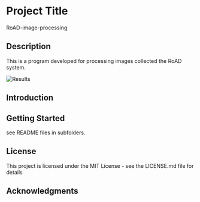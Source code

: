 # Project Title

RoAD-image-processing

## Description

This is a program developed for processing images collected the RoAD system.

![Results](images/Figure_2.png)

## Introduction

## Getting Started

see README files in subfolders.

## License

This project is licensed under the MIT License - see the LICENSE.md file for details

## Acknowledgments

